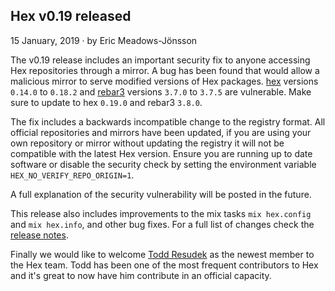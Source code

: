 ## Hex v0.19 released

<div class="subtitle">15 January, 2019 · by Eric Meadows-Jönsson</div>

The v0.19 release includes an important security fix to anyone accessing Hex repositories through a mirror. A bug has been found that would allow a malicious mirror to serve modified versions of Hex packages. [hex](https://github.com/hexpm/hex) versions `0.14.0` to `0.18.2` and [rebar3](https://github.com/erlang/rebar3) versions `3.7.0` to `3.7.5` are vulnerable. Make sure to update to hex `0.19.0` and rebar3 `3.8.0`.

The fix includes a backwards incompatible change to the registry format. All official repositories and mirrors have been updated, if you are using your own repository or mirror without updating the registry it will not be compatible with the latest Hex version. Ensure you are running up to date software or disable the security check by setting the environment variable `HEX_NO_VERIFY_REPO_ORIGIN=1`.

A full explanation of the security vulnerability will be posted in the future.

This release also includes improvements to the mix tasks `mix hex.config` and `mix hex.info`, and other bug fixes. For a full list of changes check the [release notes](https://github.com/hexpm/hex/releases/tag/v0.19.0).

Finally we would like to welcome [Todd Resudek](https://github.com/supersimple) as the newest member to the Hex team. Todd has been one of the most frequent contributors to Hex and it's great to now have him contribute in an official capacity.
